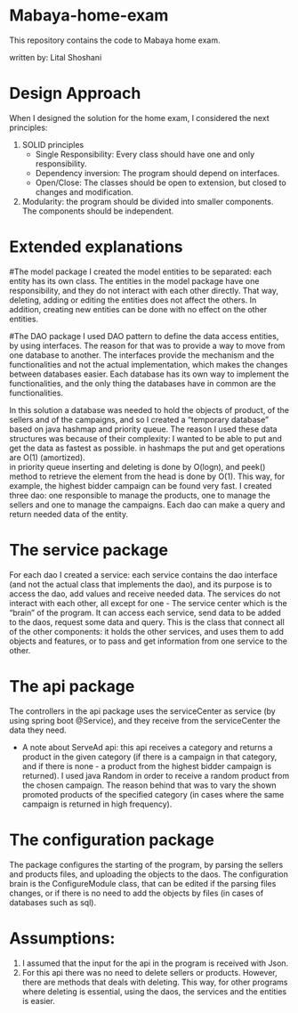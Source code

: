 # Mabaya-home-exam
 This repository contains the code to Mabaya home exam.

written by: Lital Shoshani

# Design Approach
When I designed the solution for the home exam, I considered the next principles:
1. SOLID principles
	- Single Responsibility: Every class should have one and only responsibility.
	- Dependency inversion: The program should depend on interfaces.
	- Open/Close: The classes should be open to extension, but closed to changes and modification.
2. Modularity: the program should be divided into smaller components. The components should be independent. 


# Extended explanations

#The model package
I created the model entities to be separated: each entity has its own class. The entities in the model package have one responsibility, and they do not interact with each other directly. That way, deleting, adding or editing the entities does not affect the others. In addition, creating new entities can be done with no effect on the other entities.

#The DAO package
I used DAO pattern to define the data access entities, by using interfaces. The reason for that was to provide a way to move from one database to another. The interfaces provide the mechanism and the functionalities and not the actual implementation, which makes the changes between databases easier. Each database has its own way to implement the functionalities, and the only thing the databases have in common are the functionalities.

In this solution a database was needed to hold the objects of product, of the sellers and of the campaigns, and so I created a “temporary database” based on java hashmap and priority queue. 
The reason I used these data structures was because of their complexity: I wanted to be able to put and get the data as fastest as possible. 
in hashmaps the put and get operations are O(1) (amortized).  
in priority queue inserting and deleting is done by O(logn), and peek() method to retrieve the element from the head is done by O(1). This way, for example, the highest bidder campaign can be found very fast.
I created three dao: one responsible to manage the products, one to manage the sellers and one to manage the campaigns. Each dao can make a query and return needed data of the entity.

# The service package

For each dao I created a service: each service contains the dao interface (and not the actual class that implements the dao), and its purpose is to access the dao, add values and receive needed data. The services do not interact with each other, all except for one - The service center which is the “brain” of the program. It can access each service, send data to be added to the daos, request some data and query. This is the class that connect all of the other components: it holds the other services, and uses them to add objects and features, or to pass and get information from one service to the other.

# The api package
The controllers in the api package uses the serviceCenter as service (by using spring boot @Service), and they receive from the serviceCenter the data they need.

* A note about ServeAd api:
this api receives a category and returns a product in the given category (if there is a campaign in that category, and if there is none - a product from the highest bidder campaign is returned). 
I used java Random in order to receive a random product from the chosen campaign. The reason behind that was to vary the shown promoted products of the specified category (in cases where the same campaign is returned in high frequency).

# The configuration package
The package configures the starting of the program, by parsing the sellers and products files, and uploading the objects to the daos. 
The configuration brain is the ConfigureModule class, that can be edited if the parsing files changes, or if there is no need to add the objects by files (in cases of databases such as sql).

# Assumptions: 
1. I assumed that the input for the api in the program is received with Json.
2. For this api there was no need to delete sellers or products. However, there are methods that deals with deleting. This way, for other programs where deleting is essential, using the daos, the services and the entities is easier.


